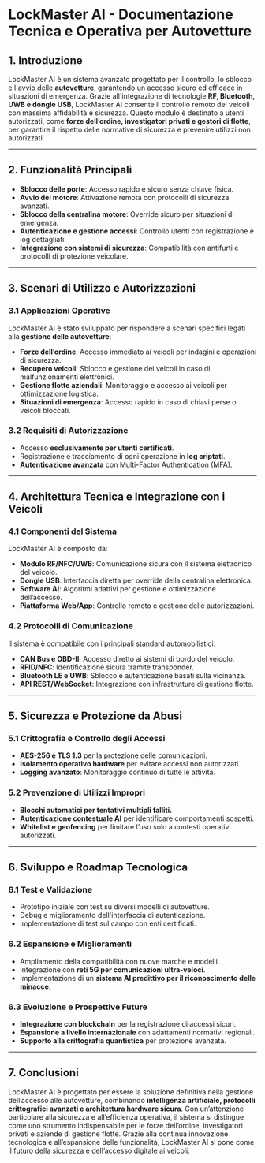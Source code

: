 # **LockMaster AI - Documentazione Tecnica e Operativa per Autovetture**

## **1. Introduzione**
LockMaster AI è un sistema avanzato progettato per il controllo, lo sblocco e l'avvio delle **autovetture**, garantendo un accesso sicuro ed efficace in situazioni di emergenza. Grazie all'integrazione di tecnologie **RF, Bluetooth, UWB e dongle USB**, LockMaster AI consente il controllo remoto dei veicoli con massima affidabilità e sicurezza. Questo modulo è destinato a utenti autorizzati, come **forze dell’ordine, investigatori privati e gestori di flotte**, per garantire il rispetto delle normative di sicurezza e prevenire utilizzi non autorizzati.

---

## **2. Funzionalità Principali**
- **Sblocco delle porte**: Accesso rapido e sicuro senza chiave fisica.
- **Avvio del motore**: Attivazione remota con protocolli di sicurezza avanzati.
- **Sblocco della centralina motore**: Override sicuro per situazioni di emergenza.
- **Autenticazione e gestione accessi**: Controllo utenti con registrazione e log dettagliati.
- **Integrazione con sistemi di sicurezza**: Compatibilità con antifurti e protocolli di protezione veicolare.

---

## **3. Scenari di Utilizzo e Autorizzazioni**
### **3.1 Applicazioni Operative**
LockMaster AI è stato sviluppato per rispondere a scenari specifici legati alla **gestione delle autovetture**:
- **Forze dell’ordine**: Accesso immediato ai veicoli per indagini e operazioni di sicurezza.
- **Recupero veicoli**: Sblocco e gestione dei veicoli in caso di malfunzionamenti elettronici.
- **Gestione flotte aziendali**: Monitoraggio e accesso ai veicoli per ottimizzazione logistica.
- **Situazioni di emergenza**: Accesso rapido in caso di chiavi perse o veicoli bloccati.

### **3.2 Requisiti di Autorizzazione**
- Accesso **esclusivamente per utenti certificati**.
- Registrazione e tracciamento di ogni operazione in **log criptati**.
- **Autenticazione avanzata** con Multi-Factor Authentication (MFA).

---

## **4. Architettura Tecnica e Integrazione con i Veicoli**
### **4.1 Componenti del Sistema**
LockMaster AI è composto da:
- **Modulo RF/NFC/UWB**: Comunicazione sicura con il sistema elettronico del veicolo.
- **Dongle USB**: Interfaccia diretta per override della centralina elettronica.
- **Software AI**: Algoritmi adattivi per gestione e ottimizzazione dell’accesso.
- **Piattaforma Web/App**: Controllo remoto e gestione delle autorizzazioni.

### **4.2 Protocolli di Comunicazione**
Il sistema è compatibile con i principali standard automobilistici:
- **CAN Bus e OBD-II**: Accesso diretto ai sistemi di bordo del veicolo.
- **RFID/NFC**: Identificazione sicura tramite transponder.
- **Bluetooth LE e UWB**: Sblocco e autenticazione basati sulla vicinanza.
- **API REST/WebSocket**: Integrazione con infrastrutture di gestione flotte.

---

## **5. Sicurezza e Protezione da Abusi**
### **5.1 Crittografia e Controllo degli Accessi**
- **AES-256 e TLS 1.3** per la protezione delle comunicazioni.
- **Isolamento operativo hardware** per evitare accessi non autorizzati.
- **Logging avanzato**: Monitoraggio continuo di tutte le attività.

### **5.2 Prevenzione di Utilizzi Impropri**
- **Blocchi automatici per tentativi multipli falliti.**
- **Autenticazione contestuale AI** per identificare comportamenti sospetti.
- **Whitelist e geofencing** per limitare l’uso solo a contesti operativi autorizzati.

---

## **6. Sviluppo e Roadmap Tecnologica**
### **6.1 Test e Validazione**
- Prototipo iniziale con test su diversi modelli di autovetture.
- Debug e miglioramento dell'interfaccia di autenticazione.
- Implementazione di test sul campo con enti certificati.

### **6.2 Espansione e Miglioramenti**
- Ampliamento della compatibilità con nuove marche e modelli.
- Integrazione con **reti 5G per comunicazioni ultra-veloci**.
- Implementazione di un **sistema AI predittivo per il riconoscimento delle minacce**.

### **6.3 Evoluzione e Prospettive Future**
- **Integrazione con blockchain** per la registrazione di accessi sicuri.
- **Espansione a livello internazionale** con adattamenti normativi regionali.
- **Supporto alla crittografia quantistica** per protezione avanzata.

---

## **7. Conclusioni**
LockMaster AI è progettato per essere la soluzione definitiva nella gestione dell’accesso alle autovetture, combinando **intelligenza artificiale, protocolli crittografici avanzati e architettura hardware sicura**. Con un’attenzione particolare alla sicurezza e all’efficienza operativa, il sistema si distingue come uno strumento indispensabile per le forze dell’ordine, investigatori privati e aziende di gestione flotte. Grazie alla continua innovazione tecnologica e all’espansione delle funzionalità, LockMaster AI si pone come il futuro della sicurezza e dell’accesso digitale ai veicoli.